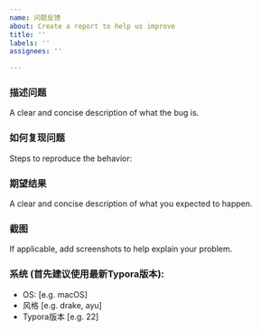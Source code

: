 ```yaml
---
name: 问题反馈
about: Create a report to help us improve
title: ''
labels: ''
assignees: ''

---
```


### 描述问题
A clear and concise description of what the bug is.

### 如何复现问题
Steps to reproduce the behavior:

### 期望结果
A clear and concise description of what you expected to happen.

### 截图
If applicable, add screenshots to help explain your problem.

### 系统 (首先建议使用最新Typora版本):
 - OS: [e.g. macOS]
 - 风格 [e.g. drake, ayu]
 - Typora版本 [e.g. 22]
